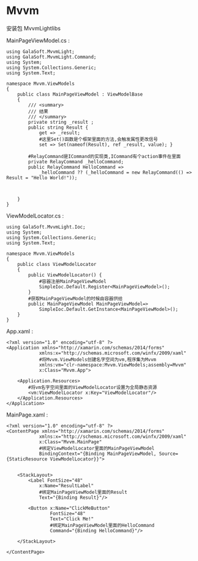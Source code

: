 # Mvvm

安装包 MvvmLightlibs

MainPageViewModel.cs :

    using GalaSoft.MvvmLight;
    using GalaSoft.MvvmLight.Command;
    using System;
    using System.Collections.Generic;
    using System.Text;

    namespace Mvvm.ViewModels
    {
        public class MainPageViewModel : ViewModelBase
        {
            /// <summary>
            /// 结果
            /// </summary>
            private string _result ;
            public string Result { 
                get => _result; 
                #这里Set()函数是个框架里面的方法,会触发属性更改信号
                set => Set(nameof(Result), ref _result, value); }

            #RelayCommand是ICommand的实现类,ICommand有个action事件在里面
            private RelayCommand _helloCommand;
            public RelayCommand HelloCommand => 
                _helloCommand ?? (_helloCommand = new RelayCommand(() => Result = "Hello World!"));



        }
    }

ViewModelLocator.cs :

    using GalaSoft.MvvmLight.Ioc;
    using System;
    using System.Collections.Generic;
    using System.Text;

    namespace Mvvm.ViewModels
    {
        public class ViewModelLocator
        {   
            public ViewModelLocator() {
                #容器注册MainPageViewModel
                SimpleIoc.Default.Register<MainPageViewModel>();    
            }
            #获取MainPageViewModel的时候由容器供给
            public MainPageViewModel MainPageViewModel=>
                SimpleIoc.Default.GetInstance<MainPageViewModel>();
        }
    }

App.xaml :

    <?xml version="1.0" encoding="utf-8" ?>
    <Application xmlns="http://xamarin.com/schemas/2014/forms"
                xmlns:x="http://schemas.microsoft.com/winfx/2009/xaml"
                #将Mvvm.ViewModels创建名字空间为vm,程序集为Mvvm
                xmlns:vm="clr-namespace:Mvvm.ViewModels;assembly=Mvvm"
                x:Class="Mvvm.App">

        <Application.Resources>
            #将vm名字空间里面的ViewModelLocator设置为全局静态资源
            <vm:ViewModelLocator x:Key="ViewModelLocator"/>
        </Application.Resources>
    </Application> 

MainPage.xaml :

    <?xml version="1.0" encoding="utf-8" ?>
    <ContentPage xmlns="http://xamarin.com/schemas/2014/forms"
                xmlns:x="http://schemas.microsoft.com/winfx/2009/xaml"
                x:Class="Mvvm.MainPage"
                #绑定ViewModelLocator里面的MainPageViewModel
                BindingContext="{Binding MainPageViewModel, Source={StaticResource ViewModelLocator}}">


        <StackLayout>
            <Label FontSize="48"
                x:Name="ResultLabel"
                #绑定MainPageViewModel里面的Result
                Text="{Binding Result}"/>

            <Button x:Name="ClickMeButton"
                    FontSize="48"
                    Text="Click Me!"
                    #绑定MainPageViewModel里面的HelloCommand
                    Command="{Binding HelloCommand}"/>

        </StackLayout>

    </ContentPage>
